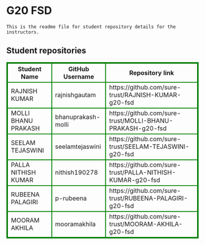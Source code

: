 # G20 FSD
    This is the readme file for student repository details for the instructors.
## Student repositories 
<table style="border : 2px solid green; width:100%;">
<tr >
<th style="border : 2px solid green;">Student Name</th>
<th style="border : 2px solid green;">GitHub Username</th>
<th style="border : 2px solid green;">Repository link</th>
</tr>
<tr style="border : 2px solid green;">
<td style="border : 2px solid green;">RAJNISH KUMAR</td> 

<td style="border : 2px solid green;">rajnishgautam</td> 

<td style="border : 2px solid green;">https://github.com/sure-trust/RAJNISH-KUMAR-g20-fsd</td> 
</tr>

<tr style="border : 2px solid green;">
<td style="border : 2px solid green;">MOLLI BHANU PRAKASH</td> 

<td style="border : 2px solid green;">bhanuprakash-molli</td> 

<td style="border : 2px solid green;">https://github.com/sure-trust/MOLLI-BHANU-PRAKASH-g20-fsd</td> 
</tr>

<tr style="border : 2px solid green;">
<td style="border : 2px solid green;">SEELAM TEJASWINI</td> 

<td style="border : 2px solid green;">seelamtejaswini</td> 

<td style="border : 2px solid green;">https://github.com/sure-trust/SEELAM-TEJASWINI-g20-fsd</td> 
</tr>

<tr style="border : 2px solid green;">
<td style="border : 2px solid green;">PALLA NITHISH KUMAR</td> 

<td style="border : 2px solid green;">nithish190278</td> 

<td style="border : 2px solid green;">https://github.com/sure-trust/PALLA-NITHISH-KUMAR-g20-fsd</td> 
</tr>

<tr style="border : 2px solid green;">
<td style="border : 2px solid green;">RUBEENA PALAGIRI</td> 

<td style="border : 2px solid green;">p-rubeena</td> 

<td style="border : 2px solid green;">https://github.com/sure-trust/RUBEENA-PALAGIRI-g20-fsd</td> 
</tr>

<tr style="border : 2px solid green;">
<td style="border : 2px solid green;">MOORAM AKHILA</td> 

<td style="border : 2px solid green;">mooramakhila</td> 

<td style="border : 2px solid green;">https://github.com/sure-trust/MOORAM-AKHILA-g20-fsd</td> 
</tr>
